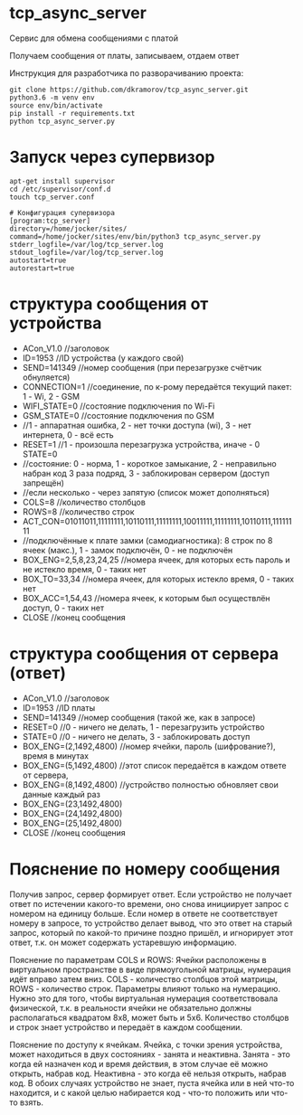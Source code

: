 # tcp_async_server
Сервис для обмена сообщениями с платой

Получаем сообщения от платы, записываем,
отдаем ответ

Инструкция для разработчика по разворачиванию проекта:

```
git clone https://github.com/dkramorov/tcp_async_server.git
python3.6 -m venv env
source env/bin/activate
pip install -r requirements.txt
python tcp_async_server.py
```

# Запуск через супервизор
```
apt-get install supervisor
cd /etc/supervisor/conf.d
touch tcp_server.conf

# Конфигурация супервизора
[program:tcp_server]
directory=/home/jocker/sites/
command=/home/jocker/sites/env/bin/python3 tcp_async_server.py
stderr_logfile=/var/log/tcp_server.log
stdout_logfile=/var/log/tcp_server.log
autostart=true
autorestart=true
```

# структура сообщения от устройства
- ACon_V1.0 		//заголовок
- ID=1953			//ID устройства (у каждого свой)
- SEND=141349		//номер сообщения (при перезагрузке счётчик обнуляется)
- CONNECTION=1		//соединение, по к-рому передаётся текущий пакет: 1 - Wi, 2 - GSM
- WIFI_STATE=0		//состояние подключения по Wi-Fi
- GSM_STATE=0		//состояние подключения по GSM
- //1 - аппаратная ошибка, 2 - нет точки доступа (wi), 3 - нет интернета, 0 - всё есть
- RESET=1			//1 - произошла перезагрузка устройства, иначе - 0
STATE=0
- //состояние: 0 - норма, 1 - короткое замыкание, 2 - неправильно набран код 3 раза подряд, 3 - заблокирован сервером (доступ запрещён)
- //если несколько - через запятую (список может дополняться)
- COLS=8			//количество столбцов
- ROWS=8			//количество строк
- ACT_CON=01011011,11111111,10110111,11111111,10011111,11111111,10110111,11111111
- //подключённые к плате замки (самодиагностика): 8 строк по 8 ячеек (макс.), 1 - замок подключён, 0 - не подключён
- BOX_ENG=2,5,8,23,24,25	//номера ячеек, для которых есть пароль и не истекло время, 0 - таких нет
- BOX_TO=33,34		//номера ячеек, для которых истекло время, 0 - таких нет
- BOX_ACC=1,54,43		//номера ячеек, к которым был осуществлён доступ, 0 - таких нет
- CLOSE			//конец сообщения

# структура сообщения от сервера (ответ)
- ACon_V1.0 		//заголовок
- ID=1953			//ID платы
- SEND=141349		//номер сообщения (такой же, как в запросе)
- RESET=0			//0 - ничего не делать, 1 - перезагрузить устройство
- STATE=0			//0 - ничего не делать, 3 - заблокировать доступ
- BOX_ENG=(2,1492,4800)	//номер ячейки, пароль (шифрование?), время в минутах
- BOX_ENG=(5,1492,4800)	//этот список передаётся в каждом ответе от сервера,
- BOX_ENG=(8,1492,4800)	//устройство полностью обновляет свои данные каждый раз
- BOX_ENG=(23,1492,4800)
- BOX_ENG=(24,1492,4800)
- BOX_ENG=(25,1492,4800)
- CLOSE			//конец сообщения

# Пояснение по номеру сообщения
Получив запрос, сервер формирует ответ. Если устройство не получает ответ по истечении какого-то времени, оно снова инициирует запрос с номером на единицу больше. Если номер в ответе не соответствует номеру в запросе, то устройство делает вывод, что это ответ на старый запрос, который по какой-то причине поздно пришёл, и игнорирует этот ответ, т.к. он может содержать устаревшую информацию.

Пояснение по параметрам COLS и ROWS:
Ячейки расположены в виртуальном пространстве в виде прямоугольной матрицы, нумерация идёт вправо затем вниз. COLS - количество столбцов этой матрицы, ROWS - количество строк. Параметры влияют только на нумерацию. Нужно это для того, чтобы виртуальная нумерация соответствовала физической, т.к. в реальности ячейки не обязательно должны располагаться квадратом 8х8, может быть и 5х6. Количество столбцов и строк знает устройство и передаёт в каждом сообщении.

Пояснение по доступу к ячейкам.
Ячейка, с точки зрения устройства, может находиться в двух состояниях - занята и неактивна. Занята - это когда ей назначен код и время действия, в этом случае её можно открыть, набрав код. Неактивна - это когда её нельзя открыть, набрав код. В обоих случаях устройство не знает, пуста ячейка или в ней что-то находится, и с какой целью набирается код - что-то положить или что-то взять.
